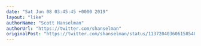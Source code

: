 ```yaml
---
date: "Sat Jun 08 03:45:45 +0000 2019"
layout: "like"
authorName: "Scott Hanselman"
authorUrl: "https://twitter.com/shanselman"
originalPost: "https://twitter.com/shanselman/status/1137204036061585408"
---
```

